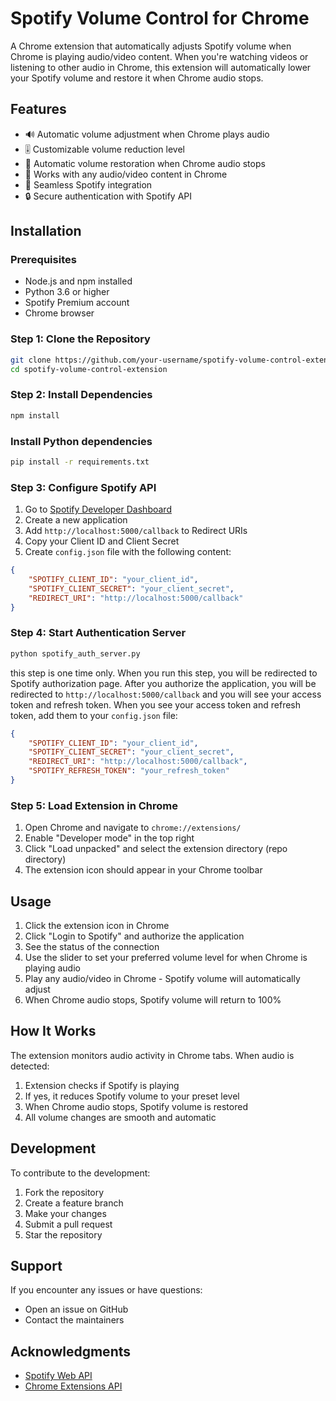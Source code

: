# Spotify Volume Control for Chrome

A Chrome extension that automatically adjusts Spotify volume when Chrome is playing audio/video content. When you're watching videos or listening to other audio in Chrome, this extension will automatically lower your Spotify volume and restore it when Chrome audio stops.

## Features

- 🔊 Automatic volume adjustment when Chrome plays audio
- 🎚️ Customizable volume reduction level 
- 🔄 Automatic volume restoration when Chrome audio stops
- 🎯 Works with any audio/video content in Chrome
- 🎵 Seamless Spotify integration
- 🔒 Secure authentication with Spotify API

## Installation

### Prerequisites
- Node.js and npm installed
- Python 3.6 or higher
- Spotify Premium account
- Chrome browser

### Step 1: Clone the Repository

```bash
git clone https://github.com/your-username/spotify-volume-control-extension.git
cd spotify-volume-control-extension
```

### Step 2: Install Dependencies

```bash
npm install
```

### Install Python dependencies
```bash
pip install -r requirements.txt
```

### Step 3: Configure Spotify API
1. Go to [Spotify Developer Dashboard](https://developer.spotify.com/dashboard)
2. Create a new application
3. Add `http://localhost:5000/callback` to Redirect URIs
4. Copy your Client ID and Client Secret
5. Create `config.json` file with the following content:

```json
{
    "SPOTIFY_CLIENT_ID": "your_client_id",
    "SPOTIFY_CLIENT_SECRET": "your_client_secret",
    "REDIRECT_URI": "http://localhost:5000/callback"
}
```

### Step 4: Start Authentication Server
```bash
python spotify_auth_server.py
```
this step is one time only. When you run this step, you will be redirected to Spotify authorization page. After you authorize the application, you will be redirected to `http://localhost:5000/callback` and you will see your access token and refresh token.
When you see your access token and refresh token, add them to your `config.json` file:

```json
{
    "SPOTIFY_CLIENT_ID": "your_client_id",
    "SPOTIFY_CLIENT_SECRET": "your_client_secret",
    "REDIRECT_URI": "http://localhost:5000/callback",
    "SPOTIFY_REFRESH_TOKEN": "your_refresh_token"
}
```

### Step 5: Load Extension in Chrome
1. Open Chrome and navigate to `chrome://extensions/`
2. Enable "Developer mode" in the top right
3. Click "Load unpacked" and select the extension directory (repo directory)
4. The extension icon should appear in your Chrome toolbar

## Usage

1. Click the extension icon in Chrome
2. Click "Login to Spotify" and authorize the application
3. See the status of the connection
4. Use the slider to set your preferred volume level for when Chrome is playing audio
5. Play any audio/video in Chrome - Spotify volume will automatically adjust
6. When Chrome audio stops, Spotify volume will return to 100%

## How It Works

The extension monitors audio activity in Chrome tabs. When audio is detected:

1. Extension checks if Spotify is playing
2. If yes, it reduces Spotify volume to your preset level
3. When Chrome audio stops, Spotify volume is restored
4. All volume changes are smooth and automatic

## Development

To contribute to the development:

1. Fork the repository
2. Create a feature branch
3. Make your changes
4. Submit a pull request
5. Star the repository

## Support

If you encounter any issues or have questions:
- Open an issue on GitHub
- Contact the maintainers

## Acknowledgments

- [Spotify Web API](https://developer.spotify.com/documentation/web-api/)
- [Chrome Extensions API](https://developer.chrome.com/docs/extensions/)
